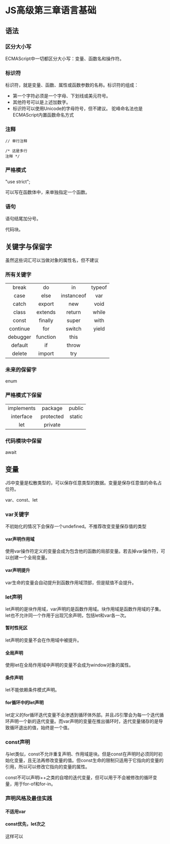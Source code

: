 # JS高级第三章语言基础
## 语法
### 区分大小写
ECMAScript中一切都区分大小写：变量、函数名和操作符。
### 标识符
标识符，就是变量、函数、属性或函数参数的名称。标识符的组成：
* 第一个字符必须是一个字母、下划线或美元符号。
* 其他符号可以是上述加数字。
* 标识符可以使用Unicode的字母符号，但不建议。
驼峰命名法也是ECMAScript内置函数命名方式
### 注释
    // 单行注释

    /* 这是多行
    注释 */
### 严格模式
"use strict";

可以写在函数体中，来单独指定一个函数。
### 语句
语句结尾加分号。

代码块。
## 关键字与保留字
虽然这些词汇可以当做对象的属性名，但不建议
### 所有关键字
|||||
| :----: | :----: | :----: | :----: |
|break|do|in|typeof|
|case|else|instanceof|var|
|catch|export|new|void|
|class|extends|return|while|
|const|finally|super|with|
|continue|for|switch|yield|
|debugger|function|this|
|default|if|throw|
|delete|import|try|
### 未来的保留字
enum
### 严格模式下保留
||||
| :----: | :----: | :----: |
|implements|package|public|
|interface|protected|static|
|let|private|
### 代码模块中保留
await
## 变量
JS中变量是松散类型的，可以保存任意类型的数据。变量是保存任意值的命名占位符。

var、const、let
### var关键字
不初始化的情况下会保存一个undefined。不推荐改变变量保存值的类型
#### var声明作用域
使用var操作符定义的变量会成为包含他的函数的局部变量。若去掉var操作符，可以创建一个全局变量。
#### var声明提升
var生命的变量会自动提升到函数作用域顶部，但是赋值不会提升。
### let声明
let声明的是块作用域，var声明的是函数作用域。块作用域是函数作用域的子集。let也不允许同一个作用于出现冗余声明，包括let和var各一次。
#### 暂时性死区
let声明的变量不会在作用域中被提升。
#### 全局声明
使用let在全局作用域中声明的变量不会成为window对象的属性。
#### 条件声明
let不能依赖条件模式声明。
#### for循环中的let声明
let定义的for循环迭代变量不会渗透到循环体外部。并且JS引擎会为每一个迭代循环声明一个新的迭代变量。而var声明的变量在推出循环时，迭代变量储存的是导致循环退出的值，始终是一个值。
### const声明
与let类似，const不允许重复声明、作用域是块。但是const在声明时必须同时初始化变量，且无法再修改变量的值。但const生命的限制只适用于它指向的变量的引用，所以可以修改它指向的变量的属性。

const不可以声明i++之类的自增的迭代变量，但可以用于不会被修改的循环变量，用于for-of和for-in。
### 声明风格及最佳实践
#### 不适用var
#### const优先，let次之
这样可以













